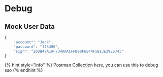 # Debug

## Mock User Data

```javascript
{
    "account": "Jack",
    "password": "123456",
    "sign": "2DDB47A1AF734AAA1FFD90F6B44F5B13E39E5743"
}
```

{% hint style="info" %}
Postman [Collection](https://www.getpostman.com/collections/9994328de84eb8596088) here,  you can use this to debug sso
{% endhint %}

